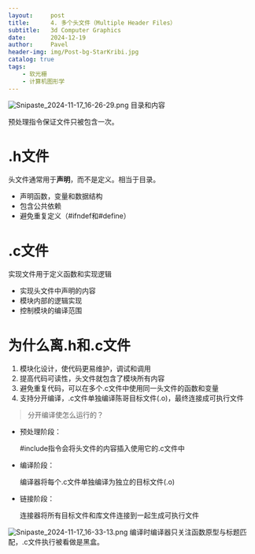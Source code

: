```yaml
---
layout:     post
title:      4. 多个头文件（Multiple Header Files）
subtitle:   3d Computer Graphics
date:       2024-12-19
author:     Pavel
header-img: img/Post-bg-StarKribi.jpg
catalog: true
tags:
    - 软光栅
    - 计算机图形学
---
```



![Snipaste_2024-11-17_16-26-29.png](https://pavelblog-images-1333471781.cos.ap-shanghai.myqcloud.com/undefined20241227145434861.png?imageSlim)
目录和内容

预处理指令保证文件只被包含一次。

# .h文件

头文件通常用于**声明**，而不是定义。相当于目录。

- 声明函数，变量和数据结构
- 包含公共依赖
- 避免重复定义（#ifndef和#define）

# .c文件

实现文件用于定义函数和实现逻辑

- 实现头文件中声明的内容
- 模块内部的逻辑实现
- 控制模块的编译范围

# 为什么离.h和.c文件

1. 模块化设计，使代码更易维护，调试和调用
2. 提高代码可读性，头文件就包含了模块所有内容
3. 避免重复代码，可以在多个.c文件中使用同一头文件的函数和变量
4. 支持分开编译，.c文件单独编译陈哥目标文件(.o)，最终连接成可执行文件

> 分开编译使怎么运行的？

- 预处理阶段：
    
    #include指令会将头文件的内容插入使用它的.c文件中
    
- 编译阶段：
    
    编译器将每个.c文件单独编译为独立的目标文件(.o)
    
- 链接阶段：
    
    连接器将所有目标文件和库文件连接到一起生成可执行文件
    

![Snipaste_2024-11-17_16-33-13.png](https://pavelblog-images-1333471781.cos.ap-shanghai.myqcloud.com/undefined20241227145527638.png?imageSlim)
编译时编译器只关注函数原型与标题匹配，.c文件执行被看做是黑盒。

